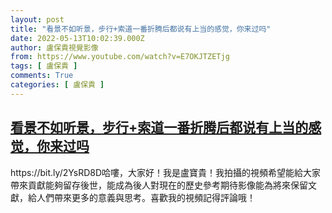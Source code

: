 ```yaml
---
layout: post
title: "看景不如听景，步行+索道一番折腾后都说有上当的感觉，你来过吗"
date: 2022-05-13T10:02:39.000Z
author: 盧保貴視覺影像
from: https://www.youtube.com/watch?v=E7OKJTZETjg
tags: [ 盧保貴 ]
comments: True
categories: [ 盧保貴 ]
---
```

<!--1652436159000-->
[看景不如听景，步行+索道一番折腾后都说有上当的感觉，你来过吗](https://www.youtube.com/watch?v=E7OKJTZETjg)
------

<div>
https://bit.ly/2YsRD8D哈嘍，大家好！我是盧寶貴！我拍攝的視頻希望能給大家帶來貢獻能夠留存後世，能成為後人對現在的歷史參考期待影像能為將來保留文獻，給人們帶來更多的意義與思考。喜歡我的視頻記得評論哦！
</div>
